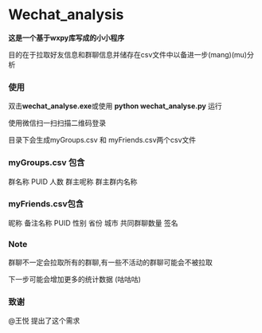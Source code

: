 # Wechat_analysis

**这是一个基于wxpy库写成的小小程序**

目的在于拉取好友信息和群聊信息并储存在csv文件中以备进一步(mang)(mu)分析



### 使用

双击**wechat_analyse.exe**或使用 **python wechat_analyse.py** 运行

使用微信扫一扫扫描二维码登录

目录下会生成myGroups.csv 和 myFriends.csv两个csv文件



### myGroups.csv 包含

群名称	PUID	人数	群主呢称	群主群内名称



### myFriends.csv包含

昵称	备注名称	PUID	性别	省份	城市	共同群聊数量	签名



### Note

群聊不一定会拉取所有的群聊,有一些不活动的群聊可能会不被拉取

下一步可能会增加更多的统计数据 (咕咕咕)



### 致谢

@王悦	提出了这个需求